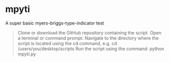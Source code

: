 # mpyti
A super basic myers-briggs-type-indicator test

> Clone or download the GitHub repository containing the script.
> Open a terminal or command prompt.
> Navigate to the directory where the script is located using the cd command, e.g. cd /users/you/desktop/scripts
> Run the script using the command: python mpyti.py
